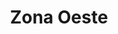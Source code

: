 ---
title: "Zona Oeste"
alt: "Museu do Futebol"
flickr_id: "https://c1.staticflickr.com/8/7605/16887966391"
secret: "e2efe99829"
secret1600: "52328ee0bd"
secret2048: "2a38517a41"
order: 5
---